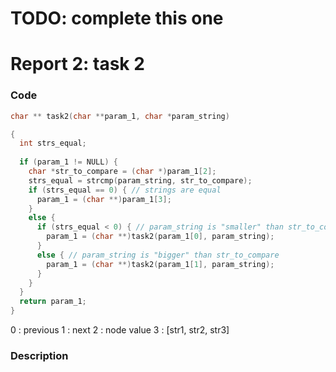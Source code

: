 # TODO: complete this one

# Report 2: task 2

### Code
```c
char ** task2(char **param_1, char *param_string)

{
  int strs_equal;
  
  if (param_1 != NULL) {
  	char *str_to_compare = (char *)param_1[2];
    strs_equal = strcmp(param_string, str_to_compare);
    if (strs_equal == 0) { // strings are equal
      param_1 = (char **)param_1[3];
    }
    else {
      if (strs_equal < 0) { // param_string is "smaller" than str_to_compare
        param_1 = (char **)task2(param_1[0], param_string);
      }
      else { // param_string is "bigger" than str_to_compare
        param_1 = (char **)task2(param_1[1], param_string);
      }
    }
  }
  return param_1;
}
```
0 : previous
1 : next
2 : node value
3 : [str1, str2, str3]

### Description
